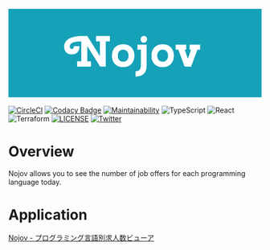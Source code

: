 [![Logo](./demo/logo.png)](https://nojov.kou-pg.com)

[![CircleCI](https://circleci.com/gh/kou-pg-0131/nojov-ui/tree/master.svg?style=shield)](https://circleci.com/gh/kou-pg-0131/nojov-ui/tree/master)
[![Codacy Badge](https://app.codacy.com/project/badge/Grade/d4da9b708e17492a892289cca693a6b2)](https://www.codacy.com/manual/kou-pg-0131/nojov-ui?utm_source=github.com&amp;utm_medium=referral&amp;utm_content=kou-pg-0131/nojov-ui&amp;utm_campaign=Badge_Grade)
[![Maintainability](https://api.codeclimate.com/v1/badges/eb080864e0f215dd1ae1/maintainability)](https://codeclimate.com/github/kou-pg-0131/nojov-ui/maintainability)
![TypeScript](https://img.shields.io/badge/TypeScript-3.7.3-007ACC.svg?style=plastic&logo=typescript)
![React](https://img.shields.io/badge/React-16.12.0-52C1DE.svg?style=plastic&logo=react)
![Terraform](https://img.shields.io/badge/Terraform-0.12.18-623CE4.svg?style=plastic&logo=terraform)
[![LICENSE](https://img.shields.io/badge/LICENSE-MIT-3DA638.svg?style=plastic)](./LICENSE)
[![Twitter](https://img.shields.io/badge/Twitter-kou_pg_0131-1DA1F2.svg?style=plastic&logo=twitter)](https://twitter.com/kou_pg_0131)

# Overview

Nojov allows you to see the number of job offers for each programming language today.

# Application

[Nojov \- プログラミング言語別求人数ビューア](https://nojov.kou-pg.com/)
